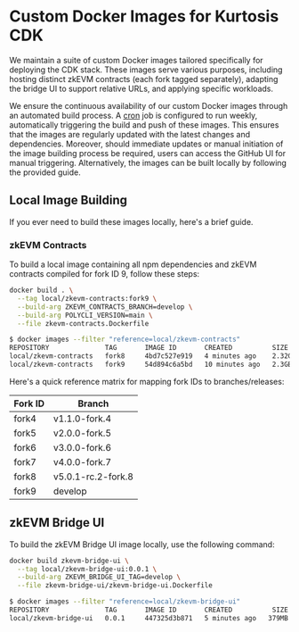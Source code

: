# Custom Docker Images for Kurtosis CDK

We maintain a suite of custom Docker images tailored specifically for deploying the CDK stack. These images serve various purposes, including hosting distinct zkEVM contracts (each fork tagged separately), adapting the bridge UI to support relative URLs, and applying specific workloads.

We ensure the continuous availability of our custom Docker images through an automated build process. A [cron](../.github/workflows/docker-image-builder-cron.yml) job is configured to run weekly, automatically triggering the build and push of these images. This ensures that the images are regularly updated with the latest changes and dependencies. Moreover, should immediate updates or manual initiation of the image building process be required, users can access the GitHub UI for manual triggering. Alternatively, the images can be built locally by following the provided guide.

## Local Image Building

If you ever need to build these images locally, here's a brief guide.

### zkEVM Contracts

To build a local image containing all npm dependencies and zkEVM contracts compiled for fork ID 9, follow these steps:

```bash
docker build . \
  --tag local/zkevm-contracts:fork9 \
  --build-arg ZKEVM_CONTRACTS_BRANCH=develop \
  --build-arg POLYCLI_VERSION=main \
  --file zkevm-contracts.Dockerfile
```

```bash
$ docker images --filter "reference=local/zkevm-contracts"
REPOSITORY              TAG       IMAGE ID       CREATED          SIZE
local/zkevm-contracts   fork8     4bd7c527e919   4 minutes ago    2.32GB
local/zkevm-contracts   fork9     54d894c6a5bd   10 minutes ago   2.3GB
```

Here's a quick reference matrix for mapping fork IDs to branches/releases:

| Fork ID | Branch             |
| ------- | ------------------ |
| fork4   | v1.1.0-fork.4      |
| fork5   | v2.0.0-fork.5      |
| fork6   | v3.0.0-fork.6      |
| fork7   | v4.0.0-fork.7      |
| fork8   | v5.0.1-rc.2-fork.8 |
| fork9   | develop            |

## zkEVM Bridge UI

To build the zkEVM Bridge UI image locally, use the following command:

```bash
docker build zkevm-bridge-ui \
  --tag local/zkevm-bridge-ui:0.0.1 \
  --build-arg ZKEVM_BRIDGE_UI_TAG=develop \
  --file zkevm-bridge-ui/zkevm-bridge-ui.Dockerfile
```

```bash
$ docker images --filter "reference=local/zkevm-bridge-ui"
REPOSITORY              TAG       IMAGE ID       CREATED          SIZE
local/zkevm-bridge-ui   0.0.1     447325d3b871   5 minutes ago   379MB
```
